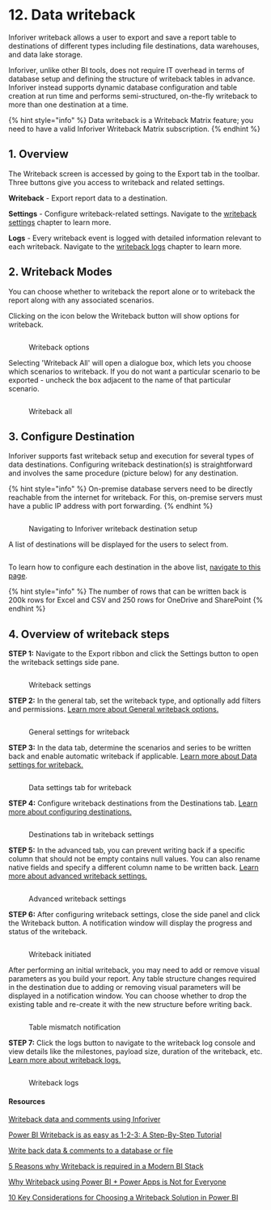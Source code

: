 # 12. Data writeback

Inforiver writeback allows a user to export and save a report table to destinations of different types including file destinations, data warehouses, and data lake storage.&#x20;

Inforiver, unlike other BI tools, does not require IT overhead in terms of database setup and defining the structure of writeback tables in advance. Inforiver instead supports dynamic database configuration and table creation at run time and performs semi-structured, on-the-fly writeback to more than one destination at a time.

{% hint style="info" %}
Data writeback is a Writeback Matrix feature; you need to have a valid Inforiver Writeback Matrix subscription.
{% endhint %}

## 1. Overview

The Writeback screen is accessed by going to the Export tab in the toolbar. Three buttons give you access to writeback and related settings.&#x20;

**Writeback** - Export report data to a destination.&#x20;

**Settings** - Configure writeback-related settings. Navigate to the [writeback settings](settings/) chapter to learn more.&#x20;

**Logs** - Every writeback event is logged with detailed information relevant to each writeback. Navigate to the [writeback logs](logs.md) chapter to learn more.



## 2. Writeback Modes

You can choose whether to writeback the report alone or to writeback the report along with any associated scenarios.&#x20;

Clicking on the icon below the Writeback button will show options for writeback.

<figure><img src="../../.gitbook/assets/image (14) (2) (1).png" alt=""><figcaption><p>Writeback options</p></figcaption></figure>

Selecting 'Writeback All' will open a dialogue box, which lets you choose which scenarios to writeback. If you do not want a particular scenario to be exported - uncheck the box adjacent to the name of that particular scenario.

<figure><img src="../../.gitbook/assets/image (16) (3) (1).png" alt=""><figcaption><p>Writeback all</p></figcaption></figure>

## 3. Configure Destination

Inforiver supports fast writeback setup and execution for several types of data destinations. Configuring writeback destination(s) is straightforward and involves the same procedure (picture below) for any destination.

{% hint style="info" %}
On-premise database servers need to be directly reachable from the internet for writeback. For this, on-premise servers must have a public IP address with port forwarding.
{% endhint %}

<figure><img src="../../.gitbook/assets/image (37) (1).png" alt=""><figcaption><p>Navigating to Inforiver writeback destination setup</p></figcaption></figure>

&#x20;A list of destinations will be displayed for the users to select from.&#x20;

<figure><img src="../../.gitbook/assets/image (364).png" alt=""><figcaption></figcaption></figure>

To learn how to configure each destination in the above list, [navigate to this page](destinations/#overview).&#x20;

{% hint style="info" %}
The number of rows that can be written back is 200k rows for Excel and CSV and 250 rows for OneDrive and SharePoint
{% endhint %}

## 4. Overview of writeback steps

**STEP 1:** Navigate to the Export ribbon and click the Settings button to open the writeback settings side pane.

<figure><img src="../../.gitbook/assets/image (676).png" alt=""><figcaption><p>Writeback settings</p></figcaption></figure>

**STEP 2:** In the general tab, set the writeback type, and optionally add filters and permissions. [Learn more about General writeback options.](settings/general-settings.md)

<figure><img src="../../.gitbook/assets/image (677).png" alt=""><figcaption><p>General settings for writeback</p></figcaption></figure>

**STEP 3:** In the data tab, determine the scenarios and series to be written back and enable automatic writeback if applicable. [Learn more about Data settings for writeback.](settings/data-settings.md)

<figure><img src="../../.gitbook/assets/image (678).png" alt=""><figcaption><p>Data settings tab for writeback</p></figcaption></figure>

**STEP 4:** Configure writeback destinations from the Destinations tab. [Learn more about configuring destinations. ](settings/destination-settings.md)

<figure><img src="../../.gitbook/assets/image (679).png" alt=""><figcaption><p>Destinations tab in writeback settings</p></figcaption></figure>

**STEP 5:** In the advanced tab, you can prevent writing back if a specific column that should not be empty contains null values. You can also rename native fields and specify a different column name to be written back. [Learn more about advanced writeback settings.](settings/advanced-settings.md)

<figure><img src="../../.gitbook/assets/image (681).png" alt=""><figcaption><p>Advanced writeback settings</p></figcaption></figure>

**STEP 6:** After configuring writeback settings, close the side panel and click the Writeback button. A notification window will display the progress and status of the writeback.

<figure><img src="../../.gitbook/assets/image (682).png" alt=""><figcaption><p>Writeback initiated</p></figcaption></figure>

After performing an initial writeback, you may need to add or remove visual parameters as you build your report. Any table structure changes required in the destination due to adding or removing visual parameters will be displayed in a notification window. You can choose whether to drop the existing table and re-create it with the new structure before writing back.

<figure><img src="../../.gitbook/assets/1.5. Writeback table mismatch.png" alt=""><figcaption><p>Table mismatch notification</p></figcaption></figure>

**STEP 7:** Click the logs button to navigate to the writeback log console and view details like the milestones, payload size, duration of the writeback, etc. [Learn more about writeback logs.](logs.md)

<figure><img src="../../.gitbook/assets/image (683).png" alt=""><figcaption><p>Writeback logs</p></figcaption></figure>

#### Resources

[Writeback data and comments using Inforiver](https://inforiver.com/writeback-powerbi/)

[Power BI Writeback is as easy as 1-2-3: A Step-By-Step Tutorial](https://inforiver.com/blog/writeback/power-bi-data-writeback-123-step-by-step-tutorial/)

[Write back data & comments to a database or file](https://inforiver.com/blog/writeback/write-back-data-comments-database-file-powerbi/)

[5 Reasons why Writeback is required in a Modern BI Stack](https://inforiver.com/blog/writeback/5-reasons-why-writeback-is-required-in-a-modern-bi-stack/)

[Why Writeback using Power BI + Power Apps is Not for Everyone](https://inforiver.com/blog/writeback/writeback-using-powerbi-powerapps-not-for-everyone/)

[10 Key Considerations for Choosing a Writeback Solution in Power BI](https://inforiver.com/blog/writeback/writeback-power-bi-10-key-considerations/)
